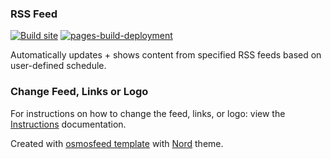 ### RSS Feed

[![Build site](https://github.com/kenf1/rssfeed/actions/workflows/update-feed.yaml/badge.svg)](https://github.com/kenf1/rssfeed/actions/workflows/update-feed.yaml) [![pages-build-deployment](https://github.com/kenf1/rssfeed/actions/workflows/pages/pages-build-deployment/badge.svg)](https://github.com/kenf1/rssfeed/actions/workflows/pages/pages-build-deployment)

Automatically updates + shows content from specified RSS feeds based on user-defined schedule.

### Change Feed, Links or Logo

For instructions on how to change the feed, links, or logo: view the [Instructions](instructions.md) documentation.

Created with [osmosfeed template](https://github.com/osmoscraft/osmosfeed-template) with [Nord](https://github.com/onnyyonn/feed) theme.